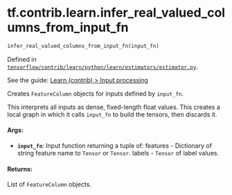 <div itemscope itemtype="http://developers.google.com/ReferenceObject">
<meta itemprop="name" content="tf.contrib.learn.infer_real_valued_columns_from_input_fn" />
</div>

# tf.contrib.learn.infer_real_valued_columns_from_input_fn

``` python
infer_real_valued_columns_from_input_fn(input_fn)
```



Defined in [`tensorflow/contrib/learn/python/learn/estimators/estimator.py`](https://www.tensorflow.org/code/tensorflow/contrib/learn/python/learn/estimators/estimator.py).

See the guide: [Learn (contrib) > Input processing](../../../../../api_guides/python/contrib.learn.md#Input_processing)

Creates `FeatureColumn` objects for inputs defined by `input_fn`.

This interprets all inputs as dense, fixed-length float values. This creates
a local graph in which it calls `input_fn` to build the tensors, then discards
it.

#### Args:

* <b>`input_fn`</b>: Input function returning a tuple of:
      features - Dictionary of string feature name to `Tensor` or `Tensor`.
      labels - `Tensor` of label values.


#### Returns:

List of `FeatureColumn` objects.